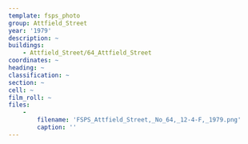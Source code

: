 ```yaml
---
template: fsps_photo
group: Attfield_Street
year: '1979'
description: ~
buildings:
    - Attfield_Street/64_Attfield_Street
coordinates: ~
heading: ~
classification: ~
section: ~
cell: ~
film_roll: ~
files:
    -
        filename: 'FSPS_Attfield_Street,_No_64,_12-4-F,_1979.png'
        caption: ''
---
```


